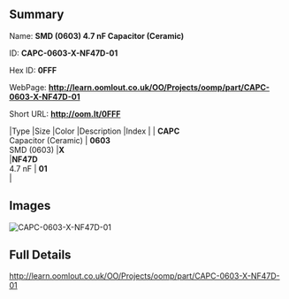 

## Summary
 
Name: __SMD (0603) 4.7 nF Capacitor (Ceramic)__

ID: __CAPC-0603-X-NF47D-01__

Hex ID: __0FFF__

WebPage: __http://learn.oomlout.co.uk/OO/Projects/oomp/part/CAPC-0603-X-NF47D-01__

Short URL: __http://oom.lt/0FFF__


|Type   |Size   |Color   |Description   |Index   |
| __CAPC__ <br>Capacitor (Ceramic)  | __0603__<br>SMD (0603)   |__X__<br>    |__NF47D__<br>4.7 nF    | __01__<br>  |


## Images
![CAPC-0603-X-NF47D-01](http://oomlout.com/oomp-gen/parts/CAPC-0603-X-NF47D-01/CAPC-0603-X-NF47D-01_420.jpg)

## Full Details

 http://learn.oomlout.co.uk/OO/Projects/oomp/part/CAPC-0603-X-NF47D-01

